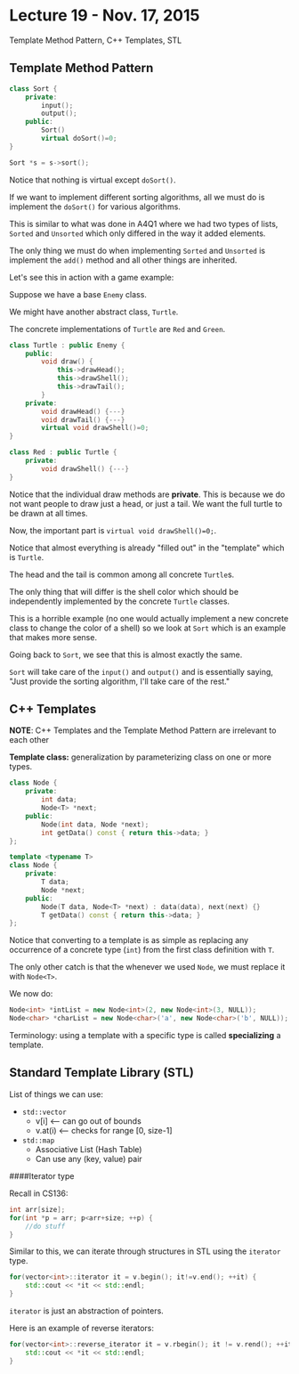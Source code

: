 # Lecture 19 - Nov. 17, 2015

Template Method Pattern, C++ Templates, STL

## Template Method Pattern

```cpp
class Sort {
    private:
        input();
        output();
    public:
        Sort()
        virtual doSort()=0;
}

Sort *s = s->sort();
```

Notice that nothing is virtual except `doSort()`.

If we want to implement different sorting algorithms, all we must do is implement the `doSort()` for various algorithms.

This is similar to what was done in A4Q1 where we had two types of lists, `Sorted` and `Unsorted` which only differed in the way it added elements.

The only thing we must do when implementing `Sorted` and `Unsorted` is implement the `add()` method and all other things are inherited.

Let's see this in action with a game example:

Suppose we have a base `Enemy` class. 

We might have another abstract class, `Turtle`.

The concrete implementations of `Turtle` are `Red` and `Green`.

```cpp
class Turtle : public Enemy {
    public:
        void draw() {
            this->drawHead();
            this->drawShell();
            this->drawTail();
        }
    private:
        void drawHead() {---}
        void drawTail() {---}
        virtual void drawShell()=0;
} 

class Red : public Turtle {
    private:
        void drawShell() {---}
}
```

Notice that the individual draw methods are **private**. This is because we do not want people to draw just a head, or just a tail. We want the full turtle to be drawn at all times.

Now, the important part is `virtual void drawShell()=0;`.

Notice that almost everything is already "filled out" in the "template" which is `Turtle`.

The head and the tail is common among all concrete `Turtle`s.

The only thing that will differ is the shell color which should be independently implemented by the concrete `Turtle` classes.

This is a  horrible example (no one would actually implement a new concrete class to change the color of a shell)  so we look at `Sort` which is an example that makes more sense.

Going back to `Sort`, we see that this is almost exactly the same.

`Sort` will take care of the `input()` and `output()` and is essentially saying, "Just provide the sorting algorithm, I'll take care of the rest."

## C++ Templates

**NOTE**: C++ Templates and the Template Method Pattern are irrelevant to each other

**Template class:** generalization by parameterizing class on one or more types.

```cpp
class Node {
    private:
        int data;
        Node<T> *next;
    public:
        Node(int data, Node *next);
        int getData() const { return this->data; }
};

template <typename T>
class Node {
    private:
        T data;
        Node *next;
    public:
        Node(T data, Node<T> *next) : data(data), next(next) {}
        T getData() const { return this->data; }
};
```

Notice that converting to a template is as simple as replacing any occurrence of a concrete type (`int`) from the first class definition with `T`.

The only other catch is that the whenever we used `Node`, we must replace it with `Node<T>`.

We now do:

```cpp
Node<int> *intList = new Node<int>(2, new Node<int>(3, NULL));
Node<char> *charList = new Node<char>('a', new Node<char>('b', NULL));
```

Terminology: using a template with a specific type is called **specializing** a template.

## Standard Template Library (STL)

List of things we can use:

* `std::vector`
    * v[i] <-- can go out of bounds
    * v.at(i) <-- checks for range [0, size-1]
* `std::map`
    * Associative List (Hash Table)
    * Can use any (key, value) pair

####Iterator type

Recall in CS136:

```cpp
int arr[size];
for(int *p = arr; p<arr+size; ++p) {
    //do stuff
}
```

Similar to this, we can iterate through structures in STL using the `iterator` type.

```cpp
for(vector<int>::iterator it = v.begin(); it!=v.end(); ++it) {
    std::cout << *it << std::endl;
}
```

`iterator` is just an abstraction of pointers.

Here is an example of reverse iterators:

```cpp
for(vector<int>::reverse_iterator it = v.rbegin(); it != v.rend(); ++it) {
    std::cout << *it << std::endl;
}
```

